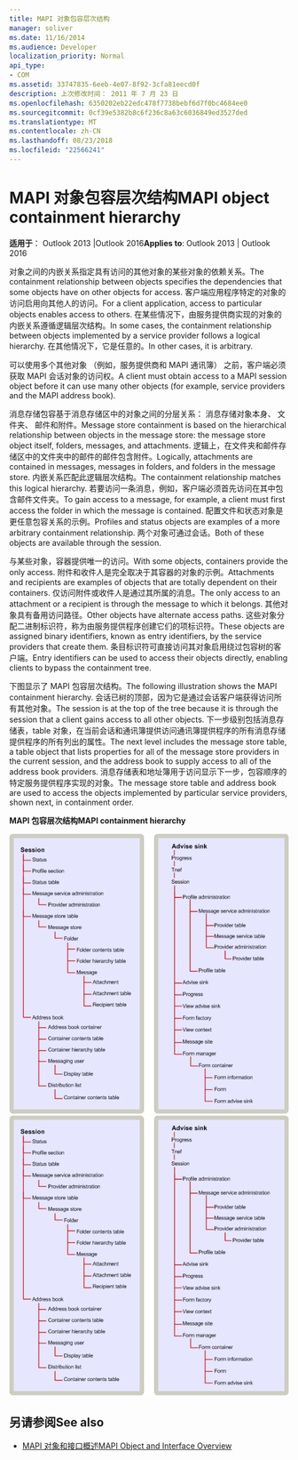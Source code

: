 ```yaml
---
title: MAPI 对象包容层次结构
manager: soliver
ms.date: 11/16/2014
ms.audience: Developer
localization_priority: Normal
api_type:
- COM
ms.assetid: 33747835-6eeb-4e07-8f92-3cfa81eecd0f
description: 上次修改时间： 2011 年 7 月 23 日
ms.openlocfilehash: 6350202eb22edc478f7738bebf6d7f0bc4684ee0
ms.sourcegitcommit: 0cf39e5382b8c6f236c8a63c6036849ed3527ded
ms.translationtype: MT
ms.contentlocale: zh-CN
ms.lasthandoff: 08/23/2018
ms.locfileid: "22566241"
---
```

# <a name="mapi-object-containment-hierarchy"></a><span data-ttu-id="c2740-103">MAPI 对象包容层次结构</span><span class="sxs-lookup"><span data-stu-id="c2740-103">MAPI object containment hierarchy</span></span>
  
<span data-ttu-id="c2740-104">**适用于**： Outlook 2013 |Outlook 2016</span><span class="sxs-lookup"><span data-stu-id="c2740-104">**Applies to**: Outlook 2013 | Outlook 2016</span></span> 
  
<span data-ttu-id="c2740-105">对象之间的内嵌关系指定具有访问的其他对象的某些对象的依赖关系。</span><span class="sxs-lookup"><span data-stu-id="c2740-105">The containment relationship between objects specifies the dependencies that some objects have on other objects for access.</span></span> <span data-ttu-id="c2740-106">客户端应用程序特定的对象的访问启用向其他人的访问。</span><span class="sxs-lookup"><span data-stu-id="c2740-106">For a client application, access to particular objects enables access to others.</span></span> <span data-ttu-id="c2740-107">在某些情况下，由服务提供商实现的对象的内嵌关系遵循逻辑层次结构。</span><span class="sxs-lookup"><span data-stu-id="c2740-107">In some cases, the containment relationship between objects implemented by a service provider follows a logical hierarchy.</span></span> <span data-ttu-id="c2740-108">在其他情况下，它是任意的。</span><span class="sxs-lookup"><span data-stu-id="c2740-108">In other cases, it is arbitrary.</span></span> 
  
<span data-ttu-id="c2740-109">可以使用多个其他对象 （例如，服务提供商和 MAPI 通讯簿） 之前，客户端必须获取 MAPI 会话对象的访问权。</span><span class="sxs-lookup"><span data-stu-id="c2740-109">A client must obtain access to a MAPI session object before it can use many other objects (for example, service providers and the MAPI address book).</span></span>
  
<span data-ttu-id="c2740-110">消息存储包容基于消息存储区中的对象之间的分层关系： 消息存储对象本身、 文件夹、 邮件和附件。</span><span class="sxs-lookup"><span data-stu-id="c2740-110">Message store containment is based on the hierarchical relationship between objects in the message store: the message store object itself, folders, messages, and attachments.</span></span> <span data-ttu-id="c2740-111">逻辑上，在文件夹和邮件存储区中的文件夹中的邮件的邮件包含附件。</span><span class="sxs-lookup"><span data-stu-id="c2740-111">Logically, attachments are contained in messages, messages in folders, and folders in the message store.</span></span> <span data-ttu-id="c2740-112">内嵌关系匹配此逻辑层次结构。</span><span class="sxs-lookup"><span data-stu-id="c2740-112">The containment relationship matches this logical hierarchy.</span></span> <span data-ttu-id="c2740-113">若要访问一条消息，例如，客户端必须首先访问在其中包含邮件文件夹。</span><span class="sxs-lookup"><span data-stu-id="c2740-113">To gain access to a message, for example, a client must first access the folder in which the message is contained.</span></span> <span data-ttu-id="c2740-114">配置文件和状态对象是更任意包容关系的示例。</span><span class="sxs-lookup"><span data-stu-id="c2740-114">Profiles and status objects are examples of a more arbitrary containment relationship.</span></span> <span data-ttu-id="c2740-115">两个对象可通过会话。</span><span class="sxs-lookup"><span data-stu-id="c2740-115">Both of these objects are available through the session.</span></span> 
  
<span data-ttu-id="c2740-116">与某些对象，容器提供唯一的访问。</span><span class="sxs-lookup"><span data-stu-id="c2740-116">With some objects, containers provide the only access.</span></span> <span data-ttu-id="c2740-117">附件和收件人是完全取决于其容器的对象的示例。</span><span class="sxs-lookup"><span data-stu-id="c2740-117">Attachments and recipients are examples of objects that are totally dependent on their containers.</span></span> <span data-ttu-id="c2740-118">仅访问附件或收件人是通过其所属的消息。</span><span class="sxs-lookup"><span data-stu-id="c2740-118">The only access to an attachment or a recipient is through the message to which it belongs.</span></span> <span data-ttu-id="c2740-119">其他对象具有备用访问路径。</span><span class="sxs-lookup"><span data-stu-id="c2740-119">Other objects have alternate access paths.</span></span> <span data-ttu-id="c2740-120">这些对象分配二进制标识符，称为由服务提供程序创建它们的项标识符。</span><span class="sxs-lookup"><span data-stu-id="c2740-120">These objects are assigned binary identifiers, known as entry identifiers, by the service providers that create them.</span></span> <span data-ttu-id="c2740-121">条目标识符可直接访问其对象启用绕过包容树的客户端。</span><span class="sxs-lookup"><span data-stu-id="c2740-121">Entry identifiers can be used to access their objects directly, enabling clients to bypass the containment tree.</span></span> 
  
<span data-ttu-id="c2740-122">下图显示了 MAPI 包容层次结构。</span><span class="sxs-lookup"><span data-stu-id="c2740-122">The following illustration shows the MAPI containment hierarchy.</span></span> <span data-ttu-id="c2740-123">会话已树的顶部，因为它是通过会话客户端获得访问所有其他对象。</span><span class="sxs-lookup"><span data-stu-id="c2740-123">The session is at the top of the tree because it is through the session that a client gains access to all other objects.</span></span> <span data-ttu-id="c2740-124">下一步级别包括消息存储表，table 对象，在当前会话和通讯簿提供访问通讯簿提供程序的所有消息存储提供程序的所有列出的属性。</span><span class="sxs-lookup"><span data-stu-id="c2740-124">The next level includes the message store table, a table object that lists properties for all of the message store providers in the current session, and the address book to supply access to all of the address book providers.</span></span> <span data-ttu-id="c2740-125">消息存储表和地址簿用于访问显示下一步，包容顺序的特定服务提供程序实现的对象。</span><span class="sxs-lookup"><span data-stu-id="c2740-125">The message store table and address book are used to access the objects implemented by particular service providers, shown next, in containment order.</span></span>
  
<span data-ttu-id="c2740-126">**MAPI 包容层次结构**</span><span class="sxs-lookup"><span data-stu-id="c2740-126">**MAPI containment hierarchy**</span></span>
  
<span data-ttu-id="c2740-127">![MAPI 包容层次结构](media/amapi_41.gif "MAPI 包容层次结构")</span><span class="sxs-lookup"><span data-stu-id="c2740-127">![MAPI containment hierarchy](media/amapi_41.gif "MAPI containment hierarchy")</span></span>
  
## <a name="see-also"></a><span data-ttu-id="c2740-128">另请参阅</span><span class="sxs-lookup"><span data-stu-id="c2740-128">See also</span></span>

- [<span data-ttu-id="c2740-129">MAPI 对象和接口概述</span><span class="sxs-lookup"><span data-stu-id="c2740-129">MAPI Object and Interface Overview</span></span>](mapi-object-and-interface-overview.md)

